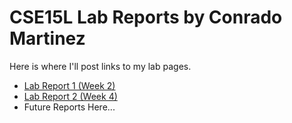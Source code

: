 # CSE15L Lab Reports by Conrado Martinez

Here is where I'll post links to my lab pages. 

- [Lab Report 1 (Week 2)](https://Conrado-M-UCSD.github.io/CSE15L-Lab-Reports/lab-report-1-week-2.html)
- [Lab Report 2 (Week 4)](https://conrado-m-ucsd.github.io/CSE15L-Lab-Reports/lab-report-2-week-4.html)
- Future Reports Here...
